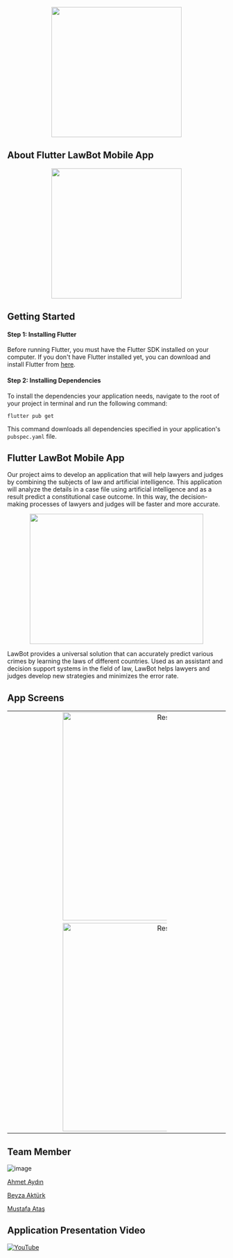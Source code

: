 
<p align="center">
  <a>
    <img src="https://user-images.githubusercontent.com/84200491/228725269-c0a887bf-277e-4b15-94fe-9a2a57d3f86e.png"  width="300" height="300">
  </a>
</p>


## About Flutter LawBot Mobile App
<p align="center">
  <a>
    <img src="https://img.freepik.com/free-photo/3d-render-smartphone-with-hand-fill-online-survey_107791-15837.jpg?w=740&t=st=1680092326~exp=1680092926~hmac=ca2b152a17c42125730cfd8b8bd720b7d8c99135cc06a1dfd81dad8de02430e5" width="300" height="300">
  </a>
</p>

## Getting Started
#### Step 1: Installing Flutter
Before running Flutter, you must have the Flutter SDK installed on your computer. If you don't have Flutter installed yet, you can download and install Flutter from [here](https://docs.flutter.dev/get-started/install).

#### Step 2: Installing Dependencies
To install the dependencies your application needs, navigate to the root of your project in terminal and run the following command:

`flutter pub get
`

This command downloads all dependencies specified in your application's `pubspec.yaml` file.

## Flutter LawBot Mobile App
  Our project aims to develop an application that will help lawyers and judges by combining the subjects of law and artificial intelligence. This application will analyze the details in a case file using artificial intelligence and as a result predict a constitutional case outcome. In this way, the decision-making processes of lawyers and judges will be faster and more accurate.
  <p align="center">
  <a>
    <img src="https://www.todaysgeneralcounsel.com/wp-content/uploads/2022/12/robot-AI-opinion-thinkng-legal-iStock-1350320510-e1672442734661.jpg" width="400" height="300">

  </a>
</p>

LawBot provides a universal solution that can accurately predict various crimes by learning the laws of different countries. Used as an assistant and decision support systems in the field of law, LawBot helps lawyers and judges develop new strategies and minimizes the error rate.


## App Screens
<table>
  <tr>
    <td style="text-align: center; vertical-align: middle;">
      <img src="https://user-images.githubusercontent.com/84200491/228725643-8f59f661-878c-4912-bb02-b384e08416af.png" alt="Resim 1" style="width: 50vw; max-width: 50%;">
    </td>
    <td style="text-align: center; vertical-align: middle;">
      <img src="https://user-images.githubusercontent.com/84200491/228728586-9b9d7088-45a9-467a-b89a-178ced1ff0fd.png" alt="Resim 2" style="width: 50vw; max-width: 50%;">
    </td>
      <td style="text-align: center; vertical-align: middle;">
      <img src="https://user-images.githubusercontent.com/84200491/228728697-e232894b-970f-4f58-b098-e6c0fd7ce32a.png" alt="Resim 3" style="width: 50vw; max-width: 50%;">
    </td>
    <td style="text-align: center; vertical-align: middle;">
      <img src="https://user-images.githubusercontent.com/84200491/228727812-9d3bb337-5e3e-4b97-b9f2-7fbe9638c3ea.png" alt="Resim 4" style="width: 50vw; max-width: 50%;">
    </td>
    
    
    
  </tr>
    <tr>
    <td style="text-align: center; vertical-align: middle;">
      <img src="https://user-images.githubusercontent.com/84200491/228727713-1d2473c1-54c7-49eb-8109-7a6254f15c45.png" alt="Resim 1" style="width: 50vw; max-width: 50%;">
    </td>
    <td style="text-align: center; vertical-align: middle;">
      <img src="https://user-images.githubusercontent.com/84200491/228727896-1ddd735e-38bb-4d8c-8609-a05b0efcd571.png" alt="Resim 2" style="width: 50vw; max-width: 50%;">
    </td>
      <td style="text-align: center; vertical-align: middle;">
      <img src="https://user-images.githubusercontent.com/84200491/228728096-960e0640-c128-4dd4-88d6-9f8a9f43cb28.png" alt="Resim 3" style="width: 50vw; max-width: 50%;">
    </td>
    <td style="text-align: center; vertical-align: middle;">
      <img src="https://user-images.githubusercontent.com/84200491/228728136-ff077c89-49f7-408e-8141-864c79bcfa28.png" alt="Resim 4" style="width: 50vw; max-width: 50%;">
    </td>
  </tr>
</table>


## Team Member
![image](https://user-images.githubusercontent.com/84200491/228729524-693edc38-96e8-4819-af68-3da7b223daf0.png)

[Ahmet Aydın](https://github.com/ahmtydn)

[Beyza Aktürk](https://github.com/beyzakturk)

[Mustafa Ataş](https://github.com/mustafaatas)


## Application Presentation Video
[![YouTube](https://img.shields.io/badge/-YouTube-red?style=flat-square&logo=youtube&logoColor=white&link=https://www.youtube.com/watch?v=Fq1o6xCuWQo&ab_channel=AhmetAyd%C4%B1n)](https://www.youtube.com/watch?v=Fq1o6xCuWQo&ab_channel=AhmetAyd%C4%B1n)



